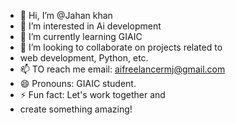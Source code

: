 - 👋 Hi, I’m @Jahan khan
- 👀 I’m interested in Ai development
- 🌱 I’m currently learning GIAIC 
- 🤝 I’m looking to collaborate on projects related to
- web development, Python, etc.
- 📫 TO reach me email: aifreelancermj@gmail.com
- 😄 Pronouns: GIAIC student.
- ⚡ Fun fact: Let's work together and
- create something amazing!

<!---
Jahan-khan-ai/Jahan-khan-ai is a ✨ special ✨ repository because its `README.md` (this file) appears on your GitHub profile.
You can click
